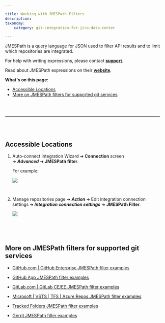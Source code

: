 ```yaml
---

title: Working with JMESPath Filters
description:
taxonomy:
    category: git-integration-for-jira-data-center

---
```

JMESPath is a query language for JSON used to filter API results and to limit which repositories are integrated.

For help with writing expressions, please contact [**support**](mailto:gijsupport@bigbrassband.com).

Read about JMESPath expressions on their <a href='http://jmespath.org/' target='_blank'><b>website</b></a>.

**What's on this page:**
- [Accessible Locations](#accessible-locations)
- [More on JMESPath filters for supported git services](#more-on-jmespath-filters-for-supported-git-services)

<br>
<br>
<hr>
<br>
<br>

## Accessible Locations

1.  Auto-connect integration Wizard ➜ **Connection** screen ➜ _**Advanced**_ ➜ **JMESPath filter**.

    For example:
    
    ![](/wp-content/uploads/gij-jira-server-autoconnect-jmespath-cfg-loc.png)

    <br>

2.  Manage repositories page ➜ _**Action**_ ➜ Edit integration connection settings ➜ _**Integration connection settings**_ ➜ **JMESPath Filter**.

    ![](/wp-content/uploads/gij-jira-server-edit-repo-settings-jmespath.png)

<br>

<p>&nbsp;</p>

## More on JMESPath filters for supported git services

*   [GitHub.com \| GitHub Enterprise JMESPath filter examples](/git-integration-for-jira-data-center/GitHub-GitHub-Enterprise-JMESPath-filter-examples-gij-self-managed)

*   [GitHub App JMESPath filter examples](/git-integration-for-jira-data-center/GitHub-App-JMESPath-filter-examples-gij-self-managed)

*   [GitLab.com \| GitLab CE/EE JMESPath filter examples](/git-integration-for-jira-data-center/GitLab-GitLab-CE-EE-JMESPath-filter-examples-gij-self-managed)

*   [Microsoft \| VSTS \| TFS \| Azure Repos JMESPath filter examples](/git-integration-for-jira-data-center/Microsoft-VSTS-TFS-Azure-Repos-JMESPath-filter-examples-gij-self-managed)

*   [Tracked Folders JMESPath filter examples](/git-integration-for-jira-data-center/Tracked-Folders-JMESPath-filter-examples-gij-self-managed)

*   [Gerrit JMESPath filter examples](/git-integration-for-jira-data-center/Gerrit-JMESPath-filter-examples-gij-self-managed)

